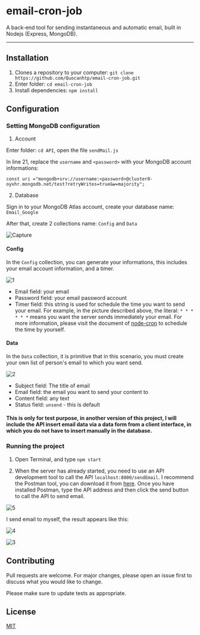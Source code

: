 # email-cron-job
A back-end tool for sending instantaneous and automatic email, built in Nodejs (Express, MongoDB).

---
## Installation
1. Clones a repository to your computer: `git clone https://github.com/Quocanhtp/email-cron-job.git`
2. Enter folder: `cd email-cron-job `
3. Install dependencies: `npm install`

## Configuration
### Setting MongoDB configuration
1. Account

Enter folder: `cd API`, open the file `sendMail.js`

In line 21, replace the `username` and `<password>` with your MongoDB account informations:

`const uri ="mongodb+srv://username:<password>@cluster0-oyxhr.mongodb.net/test?retryWrites=true&w=majority";`

2. Database

Sign in to your MongoDB Atlas account, create your database name: `Email_Google`

After that, create 2 collections name: `Config` and `Data`

![Capture](https://user-images.githubusercontent.com/36063411/80594339-03dab080-8a4d-11ea-9ec6-df55a1071b83.PNG)

#### Config

In the `Config` collection, you can generate your informations, this includes your email account information, and a timer.

![1](https://user-images.githubusercontent.com/36063411/80595184-87e16800-8a4e-11ea-8f4d-42ec36faf0bb.PNG)

- Email field: your email
- Password field: your email password account
- Timer field: this string is used for schedule the time you want to send your email. For example, in the picture described above, the literal: `* * * * * *` means you want the server sends immediately your email. For more information, please visit the document of [node-cron](https://www.npmjs.com/package/node-cron) to schedule the time by yourself.

#### Data

In the `Data` collection, it is primitive that in this scenario, you must create your own list of person's email to which you want send.


![2](https://user-images.githubusercontent.com/36063411/80606355-6d16ef80-8a5e-11ea-9042-cfacc9688a76.PNG)

- Subject field: The title of email
- Email field: the email you want to send your content to
- Content field: any text
- Status field: `unsend` - this is default

#### This is only for test purpose, in another version of this project, I will include the API insert email data via a data form from a client interface, in which you do not have to insert manually in the database.

### Running the project
1. Open Terminal, and type `npm start`

2. When the server has already started, you need to use an API development tool to call the API `localhost:8000/sendEmail`. I recommend the Postman tool, you can download it from [here](https://www.postman.com/). Once you have installed Postman, type the API address and then click the send button to call the API to send email.

![5](https://user-images.githubusercontent.com/36063411/80610092-1fe94c80-8a63-11ea-8eb1-c8e9e9dd9e18.PNG)


I send email to myself, the result appears like this:


![4](https://user-images.githubusercontent.com/36063411/80610386-7fdff300-8a63-11ea-8f68-fdad305d6001.PNG)


![3](https://user-images.githubusercontent.com/36063411/80610516-a69e2980-8a63-11ea-8b72-bd107e0b4dd6.PNG)

## Contributing
Pull requests are welcome. For major changes, please open an issue first to discuss what you would like to change.

Please make sure to update tests as appropriate.

## License
[MIT](https://choosealicense.com/licenses/mit/)

